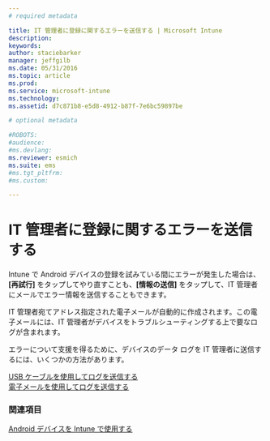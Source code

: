 ```yaml
---
# required metadata

title: IT 管理者に登録に関するエラーを送信する | Microsoft Intune
description:
keywords:
author: staciebarker
manager: jeffgilb
ms.date: 05/31/2016
ms.topic: article
ms.prod:
ms.service: microsoft-intune
ms.technology:
ms.assetid: d7c871b8-e5d8-4912-b87f-7e6bc59897be

# optional metadata

#ROBOTS:
#audience:
#ms.devlang:
ms.reviewer: esmich
ms.suite: ems
#ms.tgt_pltfrm:
#ms.custom:

---
```



# IT 管理者に登録に関するエラーを送信する

Intune で Android デバイスの登録を試みている間にエラーが発生した場合は、**[再試行]** をタップしてやり直すことも、**[情報の送信]** をタップして、IT 管理者にメールでエラー情報を送信することもできます。 

IT 管理者宛てアドレス指定された電子メールが自動的に作成されます。この電子メールには、IT 管理者がデバイスをトラブルシューティングする上で要なログが含まれます。

エラーについて支援を得るために、デバイスのデータ ログを IT 管理者に送信するには、いくつかの方法があります。

[USB ケーブルを使用してログを送信する](send-diagnostic-data-logs-to-your-it-administrator-using-a-usb-cable-android.md)</br>
[電子メールを使用してログを送信する](send-diagnostic-data-logs-to-your-it-administrator-using-email-android.md)

### 関連項目
[Android デバイスを Intune で使用する](using-your-android-device-with-intune.md)

<!--HONumber=Jun16_HO2-->


